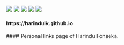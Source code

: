 ![](https://img.shields.io/github/repo-size/Harindulk/harindulk.github.io?style=plastic)
![](https://img.shields.io/tokei/lines/github/Harindulk/harindulk.github.io?style=plastic)
![](https://img.shields.io/github/languages/count/Harindulk/harindulk.github.io?style=plastic)
![](https://img.shields.io/github/languages/top/Harindulk/harindulk.github.io?style=plastic)
![](https://img.shields.io/github/last-commit/Harindulk/harindulk.github.io?color=red&style=plastic)

<h4> https://harindulk.github.io </h4>
#### Personal links page of Harindu Fonseka. 
